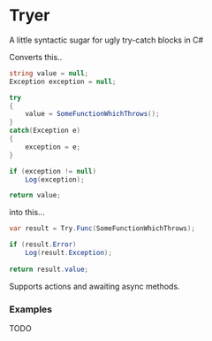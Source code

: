 Tryer
=====

A little syntactic sugar for ugly try-catch blocks in C#

Converts this..

```c#
string value = null;
Exception exception = null;

try
{
	value = SomeFunctionWhichThrows();
}
catch(Exception e)
{
	exception = e;
}

if (exception != null)
	Log(exception);

return value;
```

into this...

```c#
var result = Try.Func(SomeFunctionWhichThrows);

if (result.Error)
	Log(result.Exception);
	
return result.value;
```

Supports actions and awaiting async methods.

### Examples ###

TODO